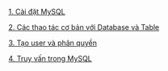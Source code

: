 [1. Cài đặt MySQL](docs/Cài_đặt_MySQL.md)

[2. Các thao tác cơ bản với Database và Table](docs/Các_thao_tác_cơ_bản_với_Database_và_Table.md)

[3. Tạo user và phân quyền ](docs/Tạo_user_và_phân_quyền.md)

[4. Truy vấn trong MySQL ](docs/Truy_vấn_mysql.md) 